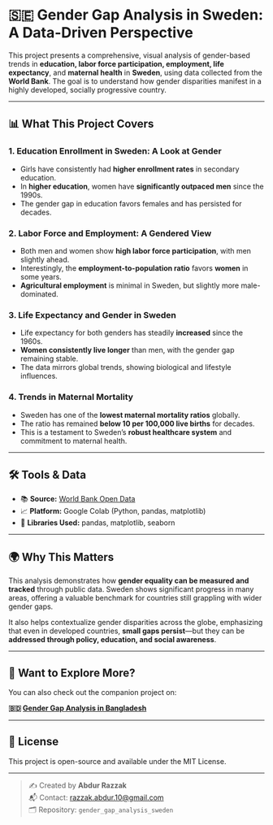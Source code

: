 # 🇸🇪 Gender Gap Analysis in Sweden: A Data-Driven Perspective

This project presents a comprehensive, visual analysis of gender-based trends in **education, labor force participation, employment, life expectancy**, and **maternal health** in **Sweden**, using data collected from the **World Bank**. The goal is to understand how gender disparities manifest in a highly developed, socially progressive country.

---

## 📊 What This Project Covers

### 1. **Education Enrollment in Sweden: A Look at Gender**
- Girls have consistently had **higher enrollment rates** in secondary education.
- In **higher education**, women have **significantly outpaced men** since the 1990s.
- The gender gap in education favors females and has persisted for decades.

### 2. **Labor Force and Employment: A Gendered View**
- Both men and women show **high labor force participation**, with men slightly ahead.
- Interestingly, the **employment-to-population ratio** favors **women** in some years.
- **Agricultural employment** is minimal in Sweden, but slightly more male-dominated.

### 3. **Life Expectancy and Gender in Sweden**
- Life expectancy for both genders has steadily **increased** since the 1960s.
- **Women consistently live longer** than men, with the gender gap remaining stable.
- The data mirrors global trends, showing biological and lifestyle influences.

### 4. **Trends in Maternal Mortality**
- Sweden has one of the **lowest maternal mortality ratios** globally.
- The ratio has remained **below 10 per 100,000 live births** for decades.
- This is a testament to Sweden’s **robust healthcare system** and commitment to maternal health.

---

## 🛠️ Tools & Data

- 📚 **Source:** [World Bank Open Data](https://data.worldbank.org/)
- 📈 **Platform:** Google Colab (Python, pandas, matplotlib)
- 🧰 **Libraries Used:** pandas, matplotlib, seaborn

---

## 🌍 Why This Matters

This analysis demonstrates how **gender equality can be measured and tracked** through public data. Sweden shows significant progress in many areas, offering a valuable benchmark for countries still grappling with wider gender gaps.

It also helps contextualize gender disparities across the globe, emphasizing that even in developed countries, **small gaps persist**—but they can be **addressed through policy, education, and social awareness**.

---

## 📌 Want to Explore More?

You can also check out the companion project on:

**🇧🇩 [Gender Gap Analysis in Bangladesh](https://github.com/Arian104/bangladesh_gender_insights/)**

---

## 📄 License

This project is open-source and available under the MIT License.

---

> ✍️ Created by **Abdur Razzak**  
> 📬 Contact: razzak.abdur.10@gmail.com  
> 🗂️ Repository: `gender_gap_analysis_sweden`
